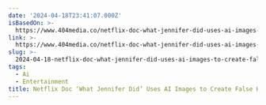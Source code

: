```yaml
---
date: '2024-04-18T23:41:07.000Z'
isBasedOn: >-
  https://www.404media.co/netflix-doc-what-jennifer-did-uses-ai-images-to-create-false-historical-record/
link: >-
  https://www.404media.co/netflix-doc-what-jennifer-did-uses-ai-images-to-create-false-historical-record/
slug: >-
  2024-04-18-netflix-doc-what-jennifer-did-uses-ai-images-to-create-false-historical-r
tags:
  - Ai
  - Entertainment
title: Netflix Doc ‘What Jennifer Did’ Uses AI Images to Create False Historical R
---
```


